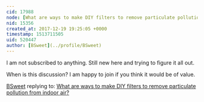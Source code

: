 ```yaml
---
cid: 17988
node: [What are ways to make DIY filters to remove particulate pollution from indoor air?](../notes/Zengirl2/12-12-2017/what-are-ways-to-make-diy-filters-to-remove-particulate-pollution-from-indoor-air)
nid: 15356
created_at: 2017-12-19 19:25:05 +0000
timestamp: 1513711505
uid: 520447
author: [BSweet](../profile/BSweet)
---
```


I am not subscribed to anything. Still new here and trying to figure it all out. 

When is this discussion? I am happy to join if you think it would be of value.


[BSweet](../profile/BSweet) replying to: [What are ways to make DIY filters to remove particulate pollution from indoor air?](../notes/Zengirl2/12-12-2017/what-are-ways-to-make-diy-filters-to-remove-particulate-pollution-from-indoor-air)

